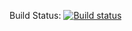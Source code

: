 Build Status: [![Build status](https://build.appcenter.ms/v0.1/apps/52228f4a-4e05-4922-8d00-3541f035c564/branches/test/badge)](https://appcenter.ms)
